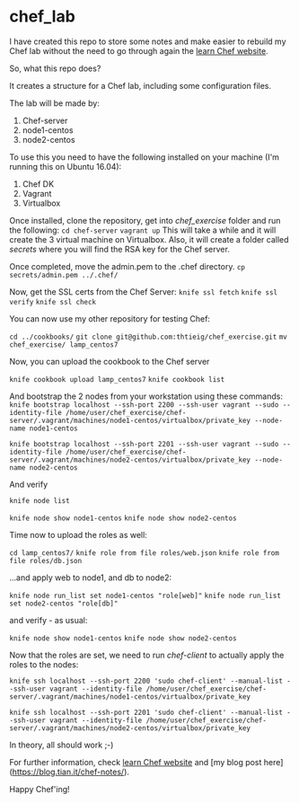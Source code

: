 # chef_lab

I have created this repo to store some notes and make easier to rebuild my Chef lab without the need to go through again the [learn Chef website](https://learn.chef.io).

So, what this repo does?


It creates a structure for a Chef lab, including some configuration files.

The lab will be made by:
1. Chef-server
2. node1-centos
3. node2-centos

To use this you need to have the following installed on your machine (I'm running this on Ubuntu 16.04):
1. Chef DK
2. Vagrant
3. Virtualbox

Once installed, clone the repository, get into *chef_exercise* folder and run the following:
`cd chef-server`
`vagrant up`
This will take a while and it will create the 3 virtual machine on Virtualbox. Also, it will create a folder called *secrets* where you will find the RSA key for the Chef server.

Once completed, move the admin.pem to the .chef directory.
`cp secrets/admin.pem ../.chef/`

Now, get the SSL certs from the Chef Server:
`knife ssl fetch`
`knife ssl verify`
`knife ssl check`


You can now use my other repository for testing Chef:

`cd ../cookbooks/`
`git clone git@github.com:thtieig/chef_exercise.git`
`mv chef_exercise/ lamp_centos7`


Now, you can upload the cookbook to the Chef server

`knife cookbook upload lamp_centos7`
`knife cookbook list`


And bootstrap the 2 nodes from your workstation using these commands:
`knife bootstrap localhost --ssh-port 2200 --ssh-user vagrant --sudo --identity-file /home/user/chef_exercise/chef-server/.vagrant/machines/node1-centos/virtualbox/private_key --node-name node1-centos`

`knife bootstrap localhost --ssh-port 2201 --ssh-user vagrant --sudo --identity-file /home/user/chef_exercise/chef-server/.vagrant/machines/node2-centos/virtualbox/private_key --node-name node2-centos`

And verify

`knife node list`

`knife node show node1-centos`
`knife node show node2-centos`


Time now to upload the roles as well:

`cd lamp_centos7/`
`knife role from file roles/web.json`
`knife role from file roles/db.json`

...and apply web to node1, and db to node2:

`knife node run_list set node1-centos "role[web]"`
`knife node run_list set node2-centos "role[db]"`

and verify - as usual:

`knife node show node1-centos`
`knife node show node2-centos`

Now that the roles are set, we need to run *chef-client* to actually apply the roles to the nodes:

`knife ssh localhost --ssh-port 2200 'sudo chef-client' --manual-list --ssh-user vagrant --identity-file /home/user/chef_exercise/chef-server/.vagrant/machines/node1-centos/virtualbox/private_key`

`knife ssh localhost --ssh-port 2201 'sudo chef-client' --manual-list --ssh-user vagrant --identity-file /home/user/chef_exercise/chef-server/.vagrant/machines/node2-centos/virtualbox/private_key`


In theory, all should work ;-)

For further information, check  [learn Chef website](https://learn.chef.io) and [my blog post here] (https://blog.tian.it/chef-notes/).

Happy Chef'ing!

